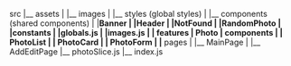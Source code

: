 src
|__ assets
|  |__ images
|  |__ styles (global styles) 
|
|__ components (shared components)
|  |__Banner
|  |__Header
|  |__NotFound
|  |__RandomPhoto
|
|__constants
|  |__globals.js
|  |__images.js
|
|__ features
  |__ Photo
    |__ components
    |  |__ PhotoList
    |  |__ PhotoCard
    |  |__ PhotoForm
    |
    |__ pages
    |  |__ MainPage
    |  |__ AddEditPage
    |__ photoSlice.js
    |__ index.js